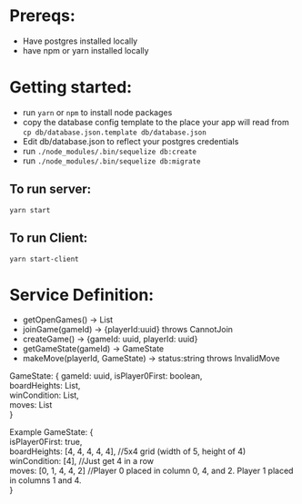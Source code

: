 # Prereqs:
- Have postgres installed locally
- have npm or yarn installed locally

# Getting started:
- run `yarn` or `npm` to install node packages
- copy the database config template to the place your app will read from `cp db/database.json.template db/database.json`
- Edit db/database.json to reflect your postgres credentials
- run `./node_modules/.bin/sequelize db:create`
- run `./node_modules/.bin/sequelize db:migrate`


## To run server:
`yarn start`

## To run Client:
`yarn start-client`

# Service Definition:
- getOpenGames() -> List<GameState>
- joinGame(gameId) -> {playerId:uuid} throws CannotJoin
- createGame() -> {gameId: uuid, playerId: uuid}
- getGameState(gameId) -> GameState
- makeMove(playerId, GameState) -> status:string throws InvalidMove


GameState: {
  gameId: uuid,
  isPlayer0First: boolean,  
  boardHeights: List<int>,  
  winCondition: List<int>,  
  moves: List<int>  
}


Example GameState: {  
  isPlayer0First: true,  
  boardHeights: [4, 4, 4, 4, 4], //5x4 grid (width of 5, height of 4)  
  winCondition: [4], //Just get 4 in a row  
  moves: [0, 1, 4, 4, 2] //Player 0 placed in column 0, 4, and 2. Player 1 placed in columns 1 and 4.  
}  
